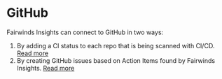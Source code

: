 # GitHub
Fairwinds Insights can connect to GitHub in two ways:

1. By adding a CI status to each repo that is being scanned with CI/CD.
[Read more](/features/continuous-integration#connect-to-github)
2. By creating GitHub issues based on Action Items found by Fairwinds Insights.
[Read more](/features/action-items#ticketing-integrations)

